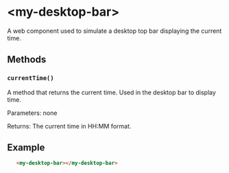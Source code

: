 # &lt;my-desktop-bar&gt;
A web component used to simulate a desktop top bar displaying the current time.

## Methods

### `currentTime()`
A method that returns the current time.
Used in the desktop bar to display time. 

Parameters: none

Returns: The current time in HH:MM format.

## Example
```html
   <my-desktop-bar></my-desktop-bar>
```
